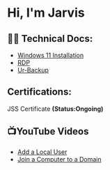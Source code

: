 <h1>Hi, I'm Jarvis</h1>

<h2>👨‍💻 Technical Docs:</h2>
<ul>
  <li><a href="https://github.com/jarvisrichard21/Install-win11">Windows 11 Installation</a></li>
  <li><a href="https://github.com/jarvisrichard21/RDP">RDP</a></li>
  <li><a href="https://github.com/jarvisrichard21/Ur-Backup">Ur-Backup</a></li>
</ul>

<h2>Certifications:</h2>
<p> JSS Certificate <b>(Status:Ongoing)</b></p>

<h2>📺YouTube Videos</h2>
<ul>
  <li><a href="https://youtu.be/yX7b-3318eo">Add a Local User</a></li>
  <li><a href="https://youtu.be/XLeHoZG2J7o">Join a Computer to a Domain</a></li>
</ul>


